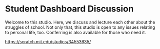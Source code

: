 # Student Dashboard Discussion
Welcome to this studio. Here, we discuss and lecture each other about the struggles of school. Not only that, this studio is open to any issues relating to personal life, too. Conferring is also available for those who need it.

https://scratch.mit.edu/studios/34553635/
